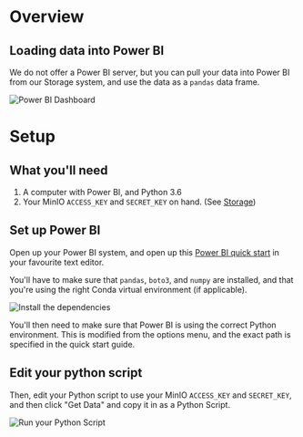 # Overview
## Loading data into Power BI

We do not offer a Power BI server, but you can pull your data into Power BI from
our Storage system, and use the data as a `pandas` data frame.

![Power BI Dashboard](../images/powerbi_dashboard.png)

# Setup

## What you'll need

1. A computer with Power BI, and Python 3.6
2. Your MinIO `ACCESS_KEY` and `SECRET_KEY` on hand. (See
   [Storage](../index.md#storage))

## Set up Power BI

Open up your Power BI system, and open up this
[Power BI quick start](https://raw.githubusercontent.com/statcan/aaw-contrib-jupyter-notebooks/master/querySQL/power_bi_quickstart.py)
in your favourite text editor.

You'll have to make sure that `pandas`, `boto3`, and `numpy` are installed, and
that you're using the right Conda virtual environment (if applicable).

![Install the dependencies](../images/powerbi_cmd_prompt.png)

You'll then need to make sure that Power BI is using the correct Python
environment. This is modified from the options menu, and the exact path is
specified in the quick start guide.

## Edit your python script

Then, edit your Python script to use your MinIO `ACCESS_KEY` and `SECRET_KEY`,
and then click "Get Data" and copy it in as a Python Script.

![Run your Python Script](../images/powerbi_python.png)
